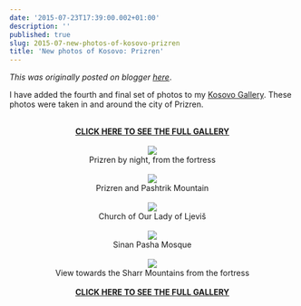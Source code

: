 ```yaml
---
date: '2015-07-23T17:39:00.002+01:00'
description: ''
published: true
slug: 2015-07-new-photos-of-kosovo-prizren
title: 'New photos of Kosovo: Prizren'
---
```


*This was originally posted on blogger [here](https://blog.balkanology.com/2015/07/new-photos-of-kosovo-prizren.html)*.

I have added the fourth and final set of photos to my <a href="http://www.pbase.com/alangrant/kosovo">Kosovo Gallery</a>. These photos were taken in and around the city of Prizren.<br />
<br />
<div class="separator" style="clear: both; text-align: center;"><a href="http://www.pbase.com/alangrant/kosovo3"><b>CLICK HERE TO SEE THE FULL GALLERY</b></a><br />
<br />
<a href="http://www.pbase.com/alangrant/image/160818330" style="margin-left: 1em; margin-right: 1em;" title="Prizren by night, from the fortress"><img border="0" src="http://www.pbase.com/alangrant/image/160818330/medium.jpg" /></a><br />
Prizren by night, from the fortress<br />
<br />
<a href="http://www.pbase.com/alangrant/image/160818333" style="margin-left: 1em; margin-right: 1em;" title="Prizren and Pashtrik Mountan"><img border="0" src="http://www.pbase.com/alangrant/image/160818333/medium.jpg" /></a><br />
Prizren and Pashtrik Mountain<br />
<br />
<a href="http://www.pbase.com/alangrant/image/160818346" style="margin-left: 1em; margin-right: 1em;" title="Church of Our Lady of Ljeviš"><img border="0" src="http://www.pbase.com/alangrant/image/160818346/medium.jpg" /></a><br />
Church of Our Lady of Ljeviš<br />
<br />
<a href="http://www.pbase.com/alangrant/image/160818322" style="margin-left: 1em; margin-right: 1em;" title="Sinan Pasha Mosque"><img border="0" src="http://www.pbase.com/alangrant/image/160818322/medium.jpg" /></a><br />
Sinan Pasha Mosque<br />
<br />
<a href="http://www.pbase.com/alangrant/image/160818298" style="margin-left: 1em; margin-right: 1em;" title="View towards the Sharr Mountains from the fortress"><img border="0" src="http://www.pbase.com/alangrant/image/160818298/medium.jpg" /></a><br />
View towards the Sharr Mountains from the fortress<br />
<br />
<a href="http://www.pbase.com/alangrant/kosovo3"><b>CLICK HERE TO SEE THE FULL GALLERY</b></a><br />
<br />
</div><br />